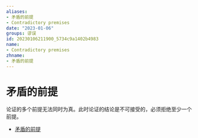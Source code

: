 ```yaml
---
aliases:
- 矛盾的前提
- Contradictory premises
date: "2023-01-06"
groups: 谬误
id: 20230106211900_5734c9a1402b4983
name:
- Contradictory premises
zhname:
- 矛盾的前提
---
```


# 矛盾的前提

论证的多个前提无法同时为真。此时论证的结论是不可接受的，必须拒绝至少一个前提。

* [矛盾的前提](https://zh.wikipedia.org/wiki/%E7%9F%9B%E7%9B%BE%E7%9A%84%E5%89%8D%E6%8F%90)
